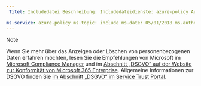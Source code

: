 ```yaml
---
 Titel: Includedatei Beschreibung: Includedateidienste: azure-policy Autor: eross-msft
 
ms.service: azure-policy ms.topic: include ms.date: 05/01/2018 ms.author: lizross ms.custom: include file ms.collection: M365-identity-device-management
---
```


>[!Note]
>Wenn Sie mehr über das Anzeigen oder Löschen von personenbezogenen Daten erfahren möchten, lesen Sie die Empfehlungen von Microsoft im [Microsoft Compliance Manager](https://servicetrust.microsoft.com/ComplianceManager) und im [Abschnitt „DSGVO“ auf der Website zur Konformität von Microsoft 365 Enterprise](https://docs.microsoft.com/en-us/microsoft-365/compliance/gdpr). Allgemeine Informationen zur DSGVO finden Sie [im Abschnitt „DSGVO“ im Service Trust Portal](https://servicetrust.microsoft.com/ViewPage/GDPRGetStarted).
